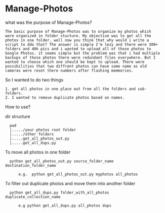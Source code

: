 # Manage-Photos

what was the purpose of Manage-Photos?

    The basic purpose of Manage-Photos was to organize my photos which were organized in folder stucture. My objective was to get all the photos in one folder. well now you think that why would i write a script to ddo that? The answer is simple I'm lezy and there were 300+ folders and 40k pics and i wanted to upload all of those photos to Google Photos. it seems simple but the problem was that i had multiple backups of those photos there were redundant files everywhere. But I wanted to choose which one should be kept to upload. There were possibilities that two diffrent photos can have same name as old cameras were reset there numbers after flashing memmories.

So I wanted to do two things

    1. get all photos in one place out from all the folders and sub-folders.
    2. I wanted to remove duplicate photos based on names.

How to use?

  dir structure

      pwd
      |...../your photos root folder
      |...../other folders
      |.....get_all_photos_out.py
      |.....get_all_dups.py
  
  To move all photos in one folder
      
      python get_all_photos_out.py source_folder_name destination_folder_name
      
          e.g.  python get_all_photos_out.py myphotos all_photos
  To filter out duplicate photos and move them into another folder
      
      python get_all_dups.py folder_with_all_photos duplicate_collection_name
          
          e.g python get_all_dups.py all_photos dups
